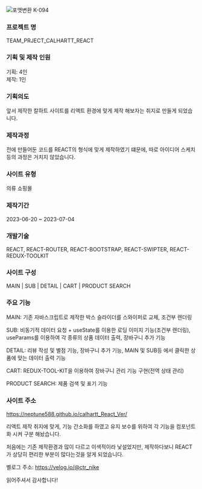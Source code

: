 ![포맷변환 K-094](https://github.com/neptune588/team_project_calhart/assets/112179258/26ee468c-c032-4322-b961-adefc9b46789)


### 프로젝트 명 
TEAM_PRJECT_CALHARTT_REACT 

### 기획 및 제작 인원 
기획: 4인 <br/>
제작: 1인

### 기획의도
앞서 제작한 칼하트 사이트를 리액트 환경에 맞게 제작 해보자는 취지로 만들게 되었습니다.

### 제작과정
전에 만들어둔 코드를 REACT의 형식에 맞게 제작하였기 떄문에, 따로 아이디어 스케치등의 과정은 거치지 않았습니다.

### 사이트 유형
의류 쇼핑몰

### 제작기간
2023-06-20 ~ 2023-07-04 

### 개발기술
REACT, REACT-ROUTER, REACT-BOOTSTRAP, REACT-SWIPTER, REACT-REDUX-TOOLKIT

### 사이트 구성
MAIN | SUB | DETAIL | CART | PRODUCT SEARCH

### 주요 기능
MAIN: 기존 자바스크립트로 제작한 박스 슬라이더를 스와이퍼로 교체, 조건부 렌더링 <br />

SUB: 비동기적 데이터 요청 + useState를 이용한 로딩 이미지 기능(조건부 렌더링), useParams를 이용하여 각 종류의 상품 데이터 출력, 장바구니 추가 기능<br />

DETAIL: 리뷰 작성 및 별점 기능, 장바구니 추가 기능, MAIN 및 SUB등 에서 클릭한 상품에 맞는 데이터 출력 기능 <br />

CART: REDUX-TOOL-KIT을 이용하여 장바구니 관리 기능 구현(전역 상태 관리) <br />

PRODUCT SEARCH: 제품 검색 및 표기 기능

### 사이트 주소
https://neptune588.github.io/calhartt_React_Ver/

리액트 제작 취지에 맞게, 기능 간소화를 하였고 유지 보수를 위하여 각 기능을 컴포넌트화 시켜 구분 해놨습니다. <br />

처음에는 기존 제작환경과 많이 다르고 이색적이라 낯설었지만, 제작하다보니 REACT가 상당히 편리한 부분이 많다는것을 알게 되었습니다.

벨로그 주소: https://velog.io/@ctr_nike

읽어주셔서 감사합니다!

